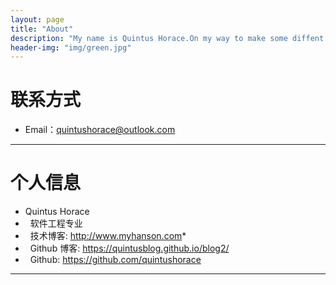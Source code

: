 ```yaml
---
layout: page
title: "About"
description: "My name is Quintus Horace.On my way to make some diffent."
header-img: "img/green.jpg"
---
```





# 联系方式

*   Email：quintushorace@outlook.com

* * *

# 个人信息

*   Quintus Horace
*   软件工程专业
*   技术博客: <http://www.myhanson.com>*
*   Github 博客: <https://quintusblog.github.io/blog2/>
*   Github: <https://github.com/quintushorace>

* * *
